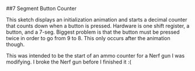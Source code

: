 ##7 Segment Button Counter

This sketch displays an initialization animation and 
starts a decimal counter that counts down when a button 
is pressed. Hardware is one shift register, a button, 
and a 7-seg. Biggest problem is that the button must
be pressed twice in order to go from 9 to 8. This only 
occurs after the animation though.


This was intended to be the start of an ammo counter for a Nerf gun I was modifying. I broke the Nerf gun before I finished it :(

